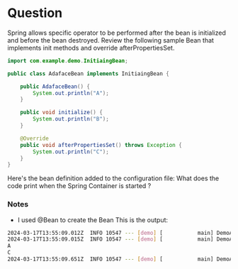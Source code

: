 # Question

Spring allows specific operator to be performed after the bean is initialized and before the
bean destroyed.  Review the following sample Bean that implements init methods and override afterPropertiesSet.

```java
import com.example.demo.InitiaingBean;

public class AdafaceBean implements InitiaingBean {

    public AdafaceBean() {
        System.out.println("A");
    }

    public void initialize() {
        System.out.println("B");
    }

    @Override
    public void afterPropertiesSet() throws Exception {
        System.out.println("C");
    }
}

```
Here's the bean definition added to the configuration file:
<bean class="AdafaceBean" init-method="initialize"></bean>
What does the code print when the Spring Container is started ?

### Notes
- I used @Bean to create the Bean
This is the output:
```bash
2024-03-17T13:55:09.012Z  INFO 10547 --- [demo] [           main] DemoApplication         : Starting DemoApplication using Java 21.0.2 with PID 10547 (/Users/tspencer/Desktop/demo/target/classes started by tspencer in /Users/tspencer/Desktop/demo)
2024-03-17T13:55:09.015Z  INFO 10547 --- [demo] [           main] DemoApplication         : No active profile set, falling back to 1 default profile: "default"
A
C
2024-03-17T13:55:09.651Z  INFO 10547 --- [demo] [           main] DemoApplication         : Started DemoApplication in 1.025 seconds (process running for 6.81)
```